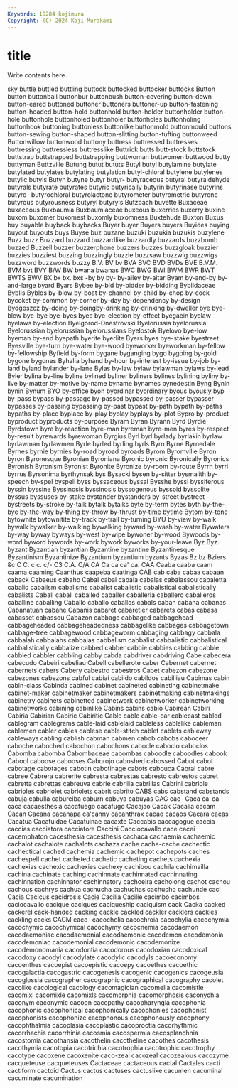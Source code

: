 ```yaml
---
Keywords: 19284 kojimura
Copyright: (C) 2024 Koji Murakami
---
```


# title

Write contents here.



sky buttle buttled buttling buttock buttocked buttocker buttocks Button
button buttonball buttonbur buttonbush button-covering button-down button-eared buttoned buttoner buttoners
buttoner-up button-fastening button-headed button-hold buttonhold button-holder buttonholder button-hole buttonhole buttonholed
buttonholer buttonholes buttonholing buttonhook buttoning buttonless buttonlike buttonmold buttonmould buttons
button-sewing button-shaped button-slitting button-tufting buttonweed Buttonwillow buttonwood buttony buttress buttressed
buttresses buttressing buttressless buttresslike Buttrick butts butt-stock buttstock buttstrap buttstrapped
buttstrapping buttwoman buttwomen buttwood butty buttyman Buttzville Butung butut bututs
Butyl butyl butylamine butylate butylated butylates butylating butylation butyl-chloral butylene
butylenes butylic butyls Butyn butyne butyr butyr- butyraceous butyral butyraldehyde
butyrals butyrate butyrates butyric butyrically butyrin butyrinase butyrins butyro- butyrochloral
butyrolactone butyrometer butyrometric butyrone butyrous butyrousness butyryl butyryls Butzbach buvette
Buxaceae buxaceous Buxbaumia Buxbaumiaceae buxeous buxerries buxerry buxine buxom buxomer
buxomest buxomly buxomness Buxtehude Buxton Buxus buy buyable buyback buybacks
Buyer buyer Buyers buyers Buyides buying buyout buyouts buys Buyse
buz buzane buzuki buzukia buzukis buzylene Buzz buzz Buzzard buzzard
buzzardlike buzzardly buzzards buzzbomb buzzed Buzzell buzzer buzzerphone buzzers buzzes
buzzgloak buzzier buzzies buzziest buzzing buzzingly buzzle buzzsaw buzzwig buzzwigs
buzzword buzzwords buzzy B.V. BV bv BVA BVC BVD BVDs
BVE B.V.M. BVM bvt BVY B/W BW bwana bwanas BWC
BWG BWI BWM BWR BWT BWTS BWV BX bx bx.
bxs -by by by- by-alley by-altar Byam by-and-by by-and-large byard
Byars Bybee by-bid by-bidder by-bidding Byblidaceae Byblis Byblos by-blow by-boat
by-channel by-child by-chop by-cock bycoket by-common by-corner by-day by-dependency by-design
Bydgoszcz by-doing by-doingby-drinking by-drinking by-dweller bye bye-blow bye-bye bye-byes byee
bye-election by-effect byegaein byelaw byelaws by-election Byelgorod-Dnestrovski Byelorussia byelorussia Byelorussian
byelorussian byelorussians Byelostok Byelovo bye-low byeman by-end byepath byerite byerlite
Byers byes bye-stake byestreet Byesville bye-turn bye-water bye-wood byeworker byeworkman
by-fellow by-fellowship Byfield by-form bygane byganging bygo bygoing by-gold bygone
bygones Byhalia byhand by-hour by-interest by-issue by-job by-land byland bylander
by-lane Bylas by-law bylaw bylawman bylaws by-lead Byler bylina by-line
byline bylined byliner byliners bylines bylining byliny by-live by-matter by-motive
by-name byname bynames bynedestin Byng Bynin bynin Bynum BYO by-office
byon byordinar byordinary byous byously byp by-pass bypass by-passage by-passed
bypassed by-passer bypasser bypasses by-passing bypassing by-past bypast by-path bypath
by-paths bypaths by-place byplace by-play byplay byplays by-plot Bypro by-product
byproduct byproducts by-purpose Byram Byran Byrann Byrd Byrdie Byrdstown byre
by-reaction byre-man byreman byre-men byres by-respect by-result byrewards byrewoman Byrgius
Byrl byrl byrlady byrlakin byrlaw byrlawman byrlawmen Byrle byrled byrling
byrls Byrn Byrne Byrnedale Byrnes byrnie byrnies by-road byroad byroads
Byrom Byromville Byron byron Byronesque Byronian Byroniana Byronic byronic Byronically
Byronics Byronish Byronism Byronist Byronite Byronize by-room by-route Byrrh byrri
byrrus Byrsonima byrthynsak bys Bysacki bysen by-sitter bysmalith by-speech by-spel
byspell byss byssaceous byssal Bysshe byssi byssiferous byssin byssine Byssinosis
byssinosis byssogenous byssoid byssolite byssus byssuses by-stake bystander bystanders by-street
bystreet bystreets by-stroke by-talk bytalk bytalks byte by-term bytes byth
by-the-bye by-the-way by-thing by-throw by-thrust by-time bytime Bytom by-tone bytownite
bytownitite by-track by-trail by-turning BYU by-view by-walk bywalk bywalker by-walking
bywalking byward by-wash by-water Bywaters by-way byway byways by-west by-wipe
bywoner by-wood Bywoods by-word byword bywords by-work bywork byworks by-your-leave
Byz Byz. byzant Byzantian byzantian Byzantine byzantine Byzantinesque Byzantinism Byzantinize
Byzantium byzantium byzants Byzas Bz bz Bziers &c C C.
c c. c/- C3 C.A. C/A CA Ca ca ca'
ca. CAA Caaba caaba caam caama caaming Caanthus caapeba caatinga
CAB cab caba cabaa cabaan caback Cabaeus cabaho Cabal cabal
cabala cabalas cabalassou cabaletta cabalic cabalism cabalisms cabalist cabalistic cabalistical
cabalistically cabalists Caball caball caballed caballer caballeria caballero caballeros caballine
caballing Caballo caballo caballos cabals caban cabana cabanas Cabanatuan cabane
Cabanis cabaret cabaretier cabarets cabas cabasa cabasset cabassou Cabazon cabbage
cabbaged cabbagehead cabbageheaded cabbageheadedness cabbagelike cabbages cabbagetown cabbage-tree cabbagewood cabbageworm
cabbaging cabbagy cabbala cabbalah cabbalahs cabbalas cabbalism cabbalist cabbalistic cabbalistical
cabbalistically cabbalize cabbed cabber cabbie cabbies cabbing cabble cabbled cabbler
cabbling cabby cabda cabdriver cabdriving Cabe cabecera cabecudo Cabeiri cabeliau
Cabell cabellerote caber Cabernet cabernet cabernets cabers Cabery cabestro cabestros
Cabet cabezon cabezone cabezones cabezons cabful cabiai cabildo cabildos cabilliau
Cabimas cabin cabin-class Cabinda cabined cabinet cabineted cabineting cabinetmake cabinet-maker
cabinetmaker cabinetmakers cabinetmaking cabinetmakings cabinetry cabinets cabinetted cabinetwork cabinetworker cabinetworking
cabinetworks cabining cabinlike Cabins cabins cabio Cabirean Cabiri Cabiria Cabirian
Cabiric Cabiritic Cable cable cable-car cablecast cabled cablegram cablegrams cable-laid
cablelaid cableless cablelike cableman cablemen cabler cables cablese cable-stitch cablet
cablets cableway cableways cabling cablish cabman cabmen cabob cabobs caboceer
caboche caboched cabochon cabochons cabocle caboclo caboclos Cabomba cabomba Cabombaceae
cabombas caboodle caboodles cabook Cabool caboose cabooses Caborojo caboshed cabossed
Cabot cabot cabotage cabotages cabotin cabotinage cabots cabouca Cabral cabre
cabree Cabrera cabrerite cabresta cabrestas cabresto cabrestos cabret cabretta cabrettas
cabreuva cabrie cabrilla cabrillas Cabrini cabriole cabrioles cabriolet cabriolets cabrit
cabrito CABS cabs cabstand cabstands cabuja cabulla cabureiba caburn cabuya
cabuyas CAC cac- Caca ca-ca caca cacaesthesia cacafuego cacafugo Cacajao
Cacak Cacalia cacam Cacan Cacana cacanapa ca'canny cacanthrax cacao cacaos
Cacara cacas Cacatua Cacatuidae Cacatuinae cacaxte Caccabis caccagogue caccia caccias
cacciatora cacciatore Caccini Cacciocavallo cace cacei cacemphaton cacesthesia cacesthesis cachaca
cachaemia cachaemic cachalot cachalote cachalots cachaza cache cache-cache cachectic cachectical
cached cachemia cachemic cachepot cachepots caches cachespell cachet cacheted cachetic
cacheting cachets cachexia cachexias cachexic cachexies cachexy cachibou cachila cachimailla
cachina cachinate caching cachinnate cachinnated cachinnating cachinnation cachinnator cachinnatory cachoeira
cacholong cachot cachou cachous cachrys cachua cachucha cachuchas cachucho cachunde
caci Cacia Cacicus cacidrosis Cacie Cacilia Cacilie cacimbo cacimbos caciocavallo
cacique caciques caciqueship caciquism cack Cacka cacked cackerel cack-handed cacking
cackle cackled cackler cacklers cackles cackling cacks CACM caco- cacocholia
cacochroia cacochylia cacochymia cacochymic cacochymical cacochymy cacocnemia cacodaemon cacodaemoniac cacodaemonial
cacodaemonic cacodemon cacodemonia cacodemoniac cacodemonial cacodemonic cacodemonize cacodemonomania cacodontia cacodorous
cacodoxian cacodoxical cacodoxy cacodyl cacodylate cacodylic cacodyls cacoeconomy cacoenthes cacoepist
cacoepistic cacoepy cacoethes cacoethic cacogalactia cacogastric cacogenesis cacogenic cacogenics cacogeusia
cacoglossia cacographer cacographic cacographical cacography cacolet cacolike cacological cacology cacomagician
cacomelia cacomistle cacomixl cacomixle cacomixls cacomorphia cacomorphosis caconychia caconym caconymic
cacoon cacopathy cacopharyngia cacophonia cacophonic cacophonical cacophonically cacophonies cacophonist cacophonists
cacophonize cacophonous cacophonously cacophony cacophthalmia cacoplasia cacoplastic cacoproctia cacorhythmic cacorrhachis
cacorrhinia cacosmia cacospermia cacosplanchnia cacostomia cacothansia cacothelin cacotheline cacothes cacothesis
cacothymia cacotopia cacotrichia cacotrophia cacotrophic cacotrophy cacotype cacoxene cacoxenite caco-zeal
cacozeal cacozealous cacozyme cacqueteuse cacqueteuses Cactaceae cactaceous cactal Cactales cacti
cactiform cactoid Cactus cactus cactuses cactuslike cacumen cacuminal cacuminate cacumination
